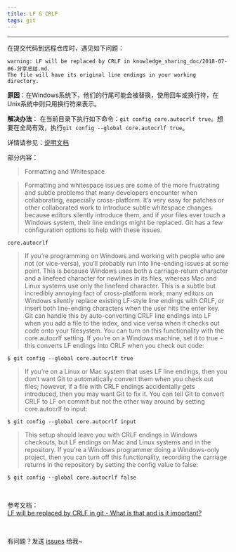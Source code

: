 ```yaml
---
title: LF & CRLF
tags: git
---
```


---

在提交代码到远程仓库时，遇见如下问题：

```
warning: LF will be replaced by CRLF in knowledge_sharing_doc/2018-07-06-分享总结.md.
The file will have its original line endings in your working directory.
```

**原因**：在Windows系统下，他们的行尾可能会被替换，使用回车或换行符，在Unix系统中则只用换行符来表示。  

**解决办法**： 在当前目录下执行如下命令：`git config core.autocrlf true`。想要在全局有效，执行`git config --global core.autocrlf true`。

详情请参见：[说明文档](https://git-scm.com/book/en/v2/Customizing-Git-Git-Configuration#Formatting-and-Whitespace)     

部分内容：
> Formatting and Whitespace

> Formatting and whitespace issues are some of the more frustrating and subtle problems that many developers encounter when collaborating, especially cross-platform. It’s very easy for patches or other collaborated work to introduce subtle whitespace changes because editors silently introduce them, and if your files ever touch a Windows system, their line endings might be replaced. Git has a few configuration options to help with these issues.
```
core.autocrlf
```
>If you’re programming on Windows and working with people who are not (or vice-versa), you’ll probably run into line-ending issues at some point. This is because Windows uses both a carriage-return character and a linefeed character for newlines in its files, whereas Mac and Linux systems use only the linefeed character. This is a subtle but incredibly annoying fact of cross-platform work; many editors on Windows silently replace existing LF-style line endings with CRLF, or insert both line-ending characters when the user hits the enter key.
Git can handle this by auto-converting CRLF line endings into LF when you add a file to the index, and vice versa when it checks out code onto your filesystem. You can turn on this functionality with the core.autocrlf setting. If you’re on a Windows machine, set it to true – this converts LF endings into CRLF when you check out code:
```
$ git config --global core.autocrlf true
```
>If you’re on a Linux or Mac system that uses LF line endings, then you don’t want Git to automatically convert them when you check out files; however, if a file with CRLF endings accidentally gets introduced, then you may want Git to fix it. You can tell Git to convert CRLF to LF on commit but not the other way around by setting core.autocrlf to input:
```
$ git config --global core.autocrlf input
```
>This setup should leave you with CRLF endings in Windows checkouts, but LF endings on Mac and Linux systems and in the repository.
If you’re a Windows programmer doing a Windows-only project, then you can turn off this functionality, recording the carriage returns in the repository by setting the config value to false:
```
$ git config --global core.autocrlf false
```

<br>

参考文档：    
[LF will be replaced by CRLF in git - What is that and is it important?](https://stackoverflow.com/questions/5834014/lf-will-be-replaced-by-crlf-in-git-what-is-that-and-is-it-important)

<br>

有问题？发送 [issues](https://syt-honey.github.io/about/) 给我~
